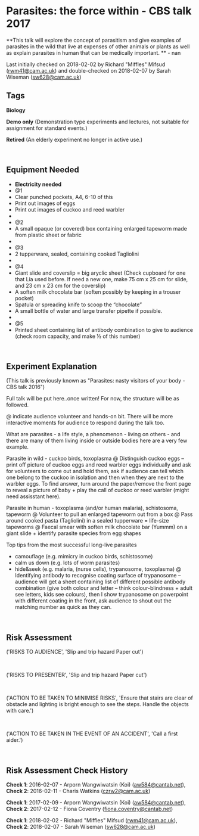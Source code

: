# Parasites: the force within - CBS talk 2017

**This talk will explore the concept of parasitism and give examples of parasites in the wild that live at expenses of other animals or plants as well as explain parasites in human that can be medically important. ** - nan

Last initially checked on 2018-02-02 by Richard "Miffles" Mifsud (rwm41@cam.ac.uk) and double-checked on 2018-02-07 by Sarah Wiseman (sw628@cam.ac.uk)

## Tags
<!--- Start Tags (DO NOT REMOVE THIS COMMENT) --->

**Biology**

**Demo only** (Demonstration type experiments and lectures, not suitable for assignment for standard events.)

**Retired** (An elderly experiment no longer in active use.)
<!--- End Tags (DO NOT REMOVE THIS COMMENT) --->

<br/>

## Equipment Needed 
- **Electricity needed**
- @1
- 	Clear punched pockets, A4, 6-10 of this
- 	Print out images of eggs
- 	Print out images of cuckoo and reed warbler
- 
- @2
- 	A small opaque (or covered) box containing enlarged tapeworm made from plastic sheet or fabric
- 
- @3
- 	2 tupperware, sealed, containing cooked Tagliolini
- 
- @4
- 	Giant slide and coverslip = big aryclic sheet (Check cupboard for one that Lia used before. If need a new one, make 75 cm x 25 cm for slide, and 23 cm x 23 cm for the coverslip)
- 	A soften milk chocolate bar (soften possibly by keeping in a trouser pocket)
- 	Spatula or spreading knife to scoop the “chocolate”
- 	A small bottle of water and large transfer pipette if possible.
- 
- @5
- 	Printed sheet containing list of antibody combination to give to audience (check room capacity, and make ½ of this number)

<br/>

## Experiment Explanation 

(This talk is previously known as "Parasites: nasty visitors of your body - CBS talk 2016")

Full talk will be put here..once written! For now, the structure will be as followed.

@ indicate audience volunteer and hands-on bit. There will be more interactive moments for audience to respond during the talk too.

What are parasites - a life style, a phenomenon - living on others - and there are many of them living inside or outside bodies here are a very few example.

Parasite in wild - cuckoo birds, toxoplasma
@ Distinguish cuckoo eggs – print off picture of cuckoo eggs and reed warbler eggs individually and ask for volunteers to come out and hold them, ask if audience can tell which one belong to the cuckoo in isolation and then when they are next to the warbler eggs. To find answer, turn around the paper/remove the front page to reveal a picture of baby + play the call of cuckoo or reed warbler (might need assisstant here). 

Parasite in human - toxoplasma (and/or human malaria), schistosoma, tapeworm
 @ Volunteer to pull an enlarged tapeworm out from a box
@ Pass around cooked pasta (Tagliolini) in a sealed tupperware = life-size tapeworms 
 @ Faecal smear with soften milk chocolate bar (Yummm) on a giant slide + identify parasite species from egg shapes

Top tips from the most successful long-live parasites 
- camouflage (e.g. mimicry in cuckoo birds, schistosome)
- calm us down (e.g. lots of worm parasites)
- hide&seek (e.g. malaria, (nurse cells), trypanosome, toxoplasma)
@ Identifying antibody to recognise coating surface of trypanosome – audience will get a sheet containing list of different possible antibody combination (give both colour and letter – think colour-blindness + adult see letters, kids see colours), then I show trypanosome on powerpoint with different coating in the front, ask audience to shout out the matching number as quick as they can. 


<br/>

## Risk Assessment

('RISKS TO AUDIENCE', 'Slip and trip hazard  Paper cut')

<br/>

('RISKS TO PRESENTER', 'Slip and trip hazard  Paper cut')

<br/>

('ACTION TO BE TAKEN TO MINIMISE RISKS', 'Ensure that stairs are clear of obstacle and lighting is bright enough to see the steps.  Handle the objects with care.')

<br/>

('ACTION TO BE TAKEN IN THE EVENT OF AN ACCIDENT', 'Call a first aider.')

<br/>

## Risk Assessment Check History 

**Check 1**: 2016-02-07 - Arporn Wangwiwatsin (Koi) (aw584@cantab.net), **Check 2**: 2016-02-11 - Charis Watkins (czrw2@cam.ac.uk)

**Check 1**: 2017-02-09 - Arporn Wangwiwatsin (Koi) (aw584@cantab.net), **Check 2**: 2017-02-12 - Fiona Coventry (fiona.coventry@cantab.net)

**Check 1**: 2018-02-02 - Richard "Miffles" Mifsud (rwm41@cam.ac.uk), **Check 2**: 2018-02-07 - Sarah Wiseman (sw628@cam.ac.uk)
